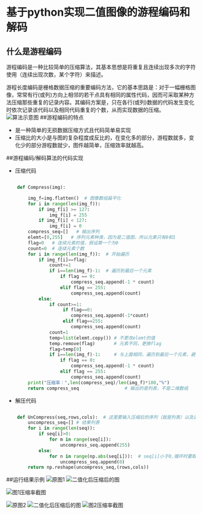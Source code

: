 
# 基于python实现二值图像的游程编码和解码
## 什么是游程编码
游程编码是一种比较简单的压缩算法，其基本思想是将重复且连续出现多次的字符使用（连续出现次数，某个字符）来描述。

游程长度编码是栅格数据压缩的重要编码方法，它的基本思路是：对于一幅栅格图像，常常有行(或列)方向上相邻的若干点具有相同的属性代码，因而可采取某种方法压缩那些重复的记录内容。其编码方案是，只在各行(或列)数据的代码发生变化时依次记录该代码以及相同代码重复的个数，从而实现数据的压缩。
![算法示意图](https://img-blog.csdn.net/20150207113157954)
##游程编码的特点
* 是一种简单的无损数据压缩方式且代码简单易实现
* 压缩比的大小是与图的复杂程度成反比的，在变化多的部分，游程数就多，变化少的部分游程数就少，图件越简单，压缩效率就越高。


##游程编码/解码算法的代码实现
* 压缩代码

``` python

    def Compress(img):

	    img_f=img.flatten()  # 图像数组扁平化
	    for i in range(len(img_f)):
	        if img_f[i] >= 127:
	            img_f[i] = 255
	        if img_f[i] < 127:
	            img_f[i] = 0
	    compress_seq=[]   # 输出序列
	    elemt=[0,255]   # 序列元素种类，因为是二值图，所以元素只有0和1
	    flag=0   # 连续元素的值，假设第一个为0
	    count=0  # 连续元素个数
	    for i in range(len(img_f)):  # 开始遍历
	        if img_f[i]==flag:
	            count+=1
	            if i==len(img_f)-1:  # 遍历到最后一个元素
	                if flag == 0:
	                    compress_seq.append(-1 * count)
	                elif flag == 255:
	                    compress_seq.append(count)
	        else:
	            if count>=1:
	                 if flag==0:
	                    compress_seq.append(-1*count)
	                 elif flag==255:
	                    compress_seq.append(count)
	            count=1
	            temp=list(elemt.copy()) # 不更改elemt的值
	            temp.remove(flag)       # 元素不同，更换flag
	            flag=temp[0]
	            if i==len(img_f)-1:     # 与上面相同，遍历到最后一个元素，避免bug
	                if flag == 0:
	                    compress_seq.append(-1 * count)
	                elif flag == 255:
	                    compress_seq.append(count)
	    print("压缩率：",len(compress_seq)/len(img_f)*100,"%")
	    return compress_seq                 # 输出的是列表，不是二维数组
```

* 解压代码

``` python

	def UnCompress(seq,rows,cols):  # 这里要输入压缩后的序列（就是列表）以及源图像的尺寸
	    uncompress_seq=[] # 结果列表
	    for i in range(len(seq)):
	        if seq[i]>0:
	            for m in range(seq[i]):
	                uncompress_seq.append(255)
	        else:
	            for n in range(np.abs(seq[i])):  # seq[i]小于0,循环时要取绝对值
	                uncompress_seq.append(0)
	    return np.reshape(uncompress_seq,(rows,cols))
```
##运行结果示例
![原图1](https://www.z4a.net/images/2022/05/20/QQ.md.jpg)
![二值化后压缩后的图](https://www.z4a.net/images/2022/05/20/reoutput_QQ.md.png)

![图1压缩率截图](https://www.z4a.net/images/2022/05/19/14de774d0fb134064.png)

![原图2](https://www.z4a.net/images/2022/05/20/bilotus1.jpg)
![二值化后压缩后的图](https://www.z4a.net/images/2022/05/20/reoutput_bilotus1.png)
![图2压缩率截图](https://www.z4a.net/images/2022/05/19/Z4FU1QULQVE7CT45EY.png)